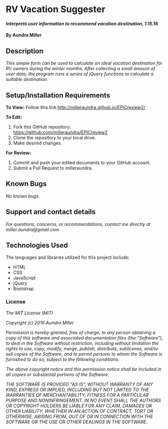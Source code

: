 # RV Vacation Suggester

#### _Interprets user information to recommend vacation destination, 1.15.16_

#### By Aundra Miller

## Description

_This simple form can be used to calculate an ideal vacation destination for RV owners during the winter months. After collecting a small amount of user data, the program runs a series of jQuery functions to calculate a suitable destination._

## Setup/Installation Requirements

**To View:**
Follow this link:http://milleraundra.github.io/EPICreview2/

**To Edit:**
1. Fork this GitHub repository: https://github.com/milleraundra/EPICreview2
2. Clone the repository to your local drive.
3. Make desired changes.

**For Review:**
1. Commit and push your edited documents to your GitHub account.
2. Submit a Pull Request to milleraundra.

## Known Bugs

_No known bugs._

## Support and contact details

_For questions, concerns, or recommendations, contact me directly at miller.aundra@gmail.com_

## Technologies Used

The languages and libraries utilized for this project include:
* HTML
* CSS
* JavaScript
* jQuery
* Bootstrap

### License

_The MIT License (MIT)_

_Copyright (c) 2016 Aundra Miller_

_Permission is hereby granted, free of charge, to any person obtaining a copy
of this software and associated documentation files (the "Software"), to deal
in the Software without restriction, including without limitation the rights
to use, copy, modify, merge, publish, distribute, sublicense, and/or sell
copies of the Software, and to permit persons to whom the Software is
furnished to do so, subject to the following conditions:_

_The above copyright notice and this permission notice shall be included in all
copies or substantial portions of the Software._

_THE SOFTWARE IS PROVIDED "AS IS", WITHOUT WARRANTY OF ANY KIND, EXPRESS OR
IMPLIED, INCLUDING BUT NOT LIMITED TO THE WARRANTIES OF MERCHANTABILITY,
FITNESS FOR A PARTICULAR PURPOSE AND NONINFRINGEMENT. IN NO EVENT SHALL THE
AUTHORS OR COPYRIGHT HOLDERS BE LIABLE FOR ANY CLAIM, DAMAGES OR OTHER
LIABILITY, WHETHER IN AN ACTION OF CONTRACT, TORT OR OTHERWISE, ARISING FROM,
OUT OF OR IN CONNECTION WITH THE SOFTWARE OR THE USE OR OTHER DEALINGS IN THE
SOFTWARE._
